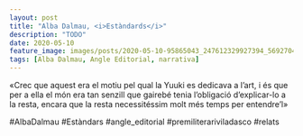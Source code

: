 ```yaml
---
layout: post
title: "Alba Dalmau, <i>Estàndards</i>"
description: "TODO"
date: 2020-05-10
feature_image: images/posts/2020-05-10-95865043_247612329927394_5692704097927320757_n_18141701830015391.jpg
tags: [Alba Dalmau, Angle Editorial, narrativa]
---
```


«Crec que aquest era el motiu pel qual la Yuuki es dedicava a l’art, i és que per a ella el món era tan senzill que gairebé tenia l’obligació d’explicar-lo a la resta, encara que la resta necessitéssim molt més temps per entendre’l»
<!--more-->

#AlbaDalmau #Estàndars #angle_editorial #premiliterariviladasco #relats


